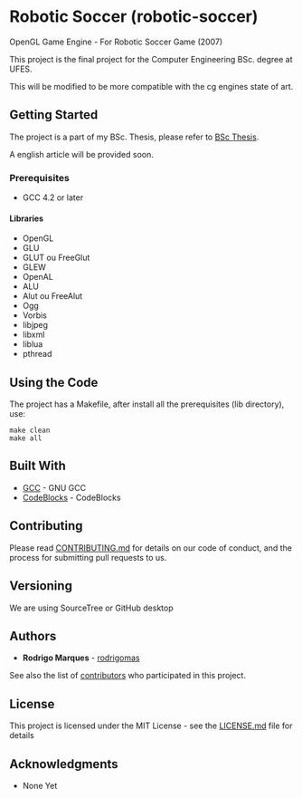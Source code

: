 # Robotic Soccer (robotic-soccer)

OpenGL Game Engine - For Robotic Soccer Game (2007)

This project is the final project for the Computer Engineering BSc. degree at UFES.

This will be modified to be more compatible with the cg engines state of art.

## Getting Started

The project is a part of my BSc. Thesis, please refer to [BSc Thesis](https://github.com/rodrigomas/robotic-soccer/docs/rodrigo-silva-2007-bsc-thesis.pdf).

A english article will be provided soon.

### Prerequisites

- GCC 4.2 or later

#### Libraries

- OpenGL
- GLU
- GLUT ou FreeGlut
- GLEW
- OpenAL
- ALU
- Alut ou FreeAlut
- Ogg
- Vorbis
- libjpeg
- libxml 
- liblua
- pthread

## Using the Code

The project has a Makefile, after install all the prerequisites (lib directory), use:

```
make clean
make all
```

## Built With

* [GCC](https://gcc.gnu.org/) - GNU GCC
* [CodeBlocks](http://www.codeblocks.org/) - CodeBlocks

## Contributing

Please read [CONTRIBUTING.md](../CONTRIBUTING.md) for details on our code of conduct, and the process for submitting pull requests to us.

## Versioning
We are using SourceTree or GitHub desktop

## Authors

* **Rodrigo Marques** - [rodrigomas](https://github.com/rodrigomas)

See also the list of [contributors](https://github.com/rodrigomas/robotic-soccer/contributors) who participated in this project.

## License

This project is licensed under the MIT License - see the [LICENSE.md](../LICENSE.md) file for details

## Acknowledgments

* None Yet




